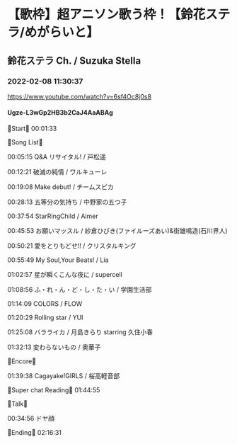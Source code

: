 # 【歌枠】超アニソン歌う枠！【鈴花ステラ/めがらいと】

## 鈴花ステラ Ch. / Suzuka Stella

### 2022-02-08 11:30:37

https://www.youtube.com/watch?v=6sf4Oc8j0s8

#### Ugze-L3wGp2HB3b2CaJ4AaABAg

🔔Start🔔 00:01:33



🔔Song List🔔

00:05:15 Q&A リサイタル! / 戸松遥

00:12:21 破滅の純情 / ワルキューレ

00:19:08 Make debut! / チームスピカ

00:28:13 五等分の気持ち / 中野家の五つ子

00:37:54 StarRingChild / Aimer

00:45:53 お願いマッスル / 紗倉ひびき(ファイルーズあい)&街雄鳴造(石川界人)

00:50:21 愛をとりもどせ!! / クリスタルキング

00:55:49 My Soul,Your Beats! / Lia

01:02:57 星が瞬くこんな夜に / supercell

01:08:56 ふ・れ・ん・ど・し・た・い / 学園生活部

01:14:09 COLORS / FLOW

01:20:29 Rolling star / YUI

01:25:08 バラライカ / 月島きらり starring 久住小春

01:32:13 変わらないもの / 奥華子



🔔Encore🔔

01:39:38 Cagayake!GIRLS / 桜高軽音部



🔔Super chat Reading🔔 01:44:55



🔔Talk🔔

00:34:56 ドヤ顔



🔔Ending🔔 02:16:31


